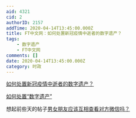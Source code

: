```yaml
---
aid: 4321
cid: 2
authorID: 2157
addTime: 2020-04-14T13:45:00.000Z
title: FT中文网：如何处置新冠疫情中逝者的数字遗产？
tags:
    - 数字遗产
    - FT中文网
comments: []
date: 2020-04-14T13:45:00.000Z
category: 时政
---
```


[如何处置新冠疫情中逝者的数字遗产？](http://www.ftchinese.com/story/001087219)

[如何处置“数字遗产”](http://www.ftchinese.com/story/001051266)

想起前些天的帖子[男女朋友应该互相查看对方微信吗？](https://2049bbs.xyz/t/4027)
